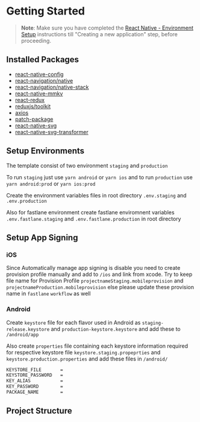# Getting Started

>**Note**: Make sure you have completed the [React Native - Environment Setup](https://reactnative.dev/docs/environment-setup) instructions till "Creating a new application" step, before proceeding.

## Installed Packages
- [react-native-config](https://github.com/luggit/react-native-config)
- [react-navigation/native](https://reactnavigation.org/docs/native-stack-navigator)
- [react-navigation/native-stack](https://reactnavigation.org/docs/stack-navigator)
- [react-native-mmkv](https://github.com/mrousavy/react-native-mmkv)
- [react-redux](https://react-redux.js.org/introduction/getting-started)
- [reduxjs/toolkit](https://redux-toolkit.js.org/introduction/getting-started)
- [axios](https://axios-http.com/docs/intro)
- [patch-package](https://github.com/ds300/patch-package)
- [react-native-svg](https://github.com/software-mansion/react-native-svg)
- [react-native-svg-transformer](https://github.com/kristerkari/react-native-svg-transformer)

## Setup Environments
The template consist of two environment `staging` and `production`

To run `staging` just use `yarn android` or `yarn ios`
and to run `production` use `yarn android:prod` or `yarn ios:prod`

Create the environment variables files in root directory `.env.staging` and `.env.production`

Also for fastlane environment create fastlane enviromnent variables `.env.fastlane.staging` and `.env.fastlane.production` in root directory

## Setup App Signing

### iOS
Since Automatically manage app signing is disable you need to create provision profile manually and add to `/ios` and link from xcode. Try to keep file name for Provision Profile `projectnameStaging.mobileprovision` and `projectnameProduction.mobileprovision` else please update these provision name in `fastlane` `workflow` as well

### Android
Create `keystore` file for each flavor used in Android as `staging-release.keystore` and `production-keystore.keystore` and add these to `/android/app`


Also create `properties` file containing each keystore information required for respective keystore file `keystore.staging.propeprties` and `keystore.production.properties` and add these files in `/android/`

```bash
KEYSTORE_FILE       = 
KEYSTORE_PASSWORD   = 
KEY_ALIAS           = 
KEY_PASSWORD        = 
PACKAGE_NAME        = 
```

## Project Structure
